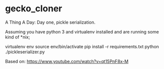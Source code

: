 # gecko_cloner
A Thing A Day: Day one, pickle serialization.

Assuming you have python 3 and virtualenv installed and are running some kind of *nix; 

virtualenv env
source env/bin/activate
pip install -r requirements.txt 
python ./pickleserializer.py

Based on: https://www.youtube.com/watch?v=qt15PnF8x-M
